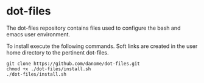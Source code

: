 # dot-files

The dot-files repository contains files used to configure the
bash and emacs user environment.

To install execute the following commands. Soft links are created
in the user home directory to the pertinent dot-files.
```
git clone https://github.com/danome/dot-files.git
chmod +x ./dot-files/install.sh
./dot-files/install.sh
```
